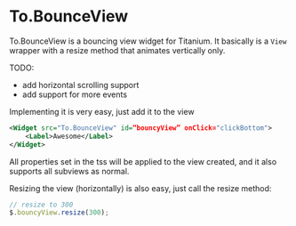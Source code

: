# To.BounceView
To.BounceView is a bouncing view widget for Titanium. It basically is a `View` wrapper with a resize method that animates vertically only.

TODO:

- add horizontal scrolling support
- add support for more events

Implementing it is very easy, just add it to the view

```xml
<Widget src="To.BounceView" id=“bouncyView” onClick="clickBottom">
    <Label>Awesome</Label>
</Widget>
```

All properties set in the tss will be applied to the view created, and it also supports all subviews as normal.

Resizing the view (horizontally) is also easy, just call the resize method:

```js
// resize to 300
$.bouncyView.resize(300);
```